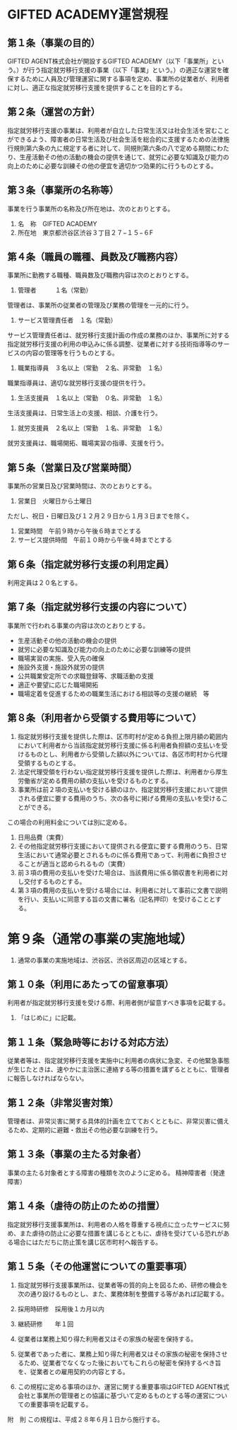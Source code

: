 # GIFTED ACADEMY運営規程

## 第１条（事業の目的）

GIFTED AGENT株式会社が開設するGIFTED ACADEMY（以下「事業所」という。）が行う指定就労移行支援の事業（以下「事業」という。）の適正な運営を確保するために人員及び管理運営に関する事項を定め、事業所の従業者が、利用者に対し、適正な指定就労移行支援を提供することを目的とする。

## 第２条（運営の方針）

指定就労移行支援の事業は、利用者が自立した日常生活又は社会生活を営むことができるよう、障害者の日常生活及び社会生活を総合的に支援するための法律施行規則第六条の九に規定する者に対して、同規則第六条の八で定める期間にわたり、生産活動その他の活動の機会の提供を通じて、就労に必要な知識及び能力の向上のために必要な訓練その他の便宜を適切かつ効果的に行うものとする。

## 第３条（事業所の名称等）

事業を行う事業所の名称及び所在地は、次のとおりとする。
1. 名　称　GIFTED ACADEMY
1. 所在地　東京都渋谷区渋谷３丁目２７−１５−６F

## 第４条（職員の職種、員数及び職務内容）

事業所に勤務する職種、職員数及び職務内容は次のとおりとする。
1. 管理者　　　１名（常勤）

管理者は、事業所の従業者の管理及び業務の管理を一元的に行う。

1. サービス管理責任者　１名（常勤）

  サービス管理責任者は、就労移行支援計画の作成の業務のほか、事業所に対する指定就労移行支援の利用の申込みに係る調整、従業者に対する技術指導等のサービスの内容の管理等を行うものとする。


1. 職業指導員　３名以上（常勤　２名、非常勤　１名）

  職業指導員は、適切な就労移行支援の提供を行う。


1. 生活支援員　１名以上（常勤　０名、非常勤　１名）

  生活支援員は、日常生活上の支援、相談、介護を行う。


1. 就労支援員　２名以上（常勤　１名、非常勤　１名）

  就労支援員は、職場開拓、職場実習の指導、支援を行う。


## 第５条（営業日及び営業時間）

事業所の営業日及び営業時間は、次のとおりとする。
1. 営業日　火曜日から土曜日

ただし、祝日・日曜日及び１２月２９日から１月３日までを除く。
1. 営業時間　午前９時から午後６時までとする
1. サービス提供時間　午前１０時から午後４時までとする

## 第６条（指定就労移行支援の利用定員）

利用定員は２０名とする。

## 第７条（指定就労移行支援の内容について）

事業所で行われる事業の内容は次のとおりとする。

* 生産活動その他の活動の機会の提供
* 就労に必要な知識及び能力の向上のために必要な訓練等の提供
* 職場実習の実施、受入先の確保
* 施設外支援・施設外就労の提供
* 公共職業安定所での求職登録等、求職活動の支援
* 適正や要望に応じた職場開拓
* 職場定着を促進するための職業生活における相談等の支援の継続　等

## 第８条（利用者から受領する費用等について）

1. 指定就労移行支援を提供した際は、区市町村が定める負担上限月額の範囲内において利用者から当該指定就労移行支援に係る利用者負担額の支払いを受けるものとし、利用者から受領した額以外については、各区市町村から代理受領するものとする。
2. 法定代理受領を行わない指定就労移行支援を提供した際は、利用者から厚生労働省が定める費用の額の支払いを受けるものとする。
3. 事業所は前２項の支払いを受ける額のほか、指定就労移行支援において提供される便宜に要する費用のうち、次の各号に掲げる費用の支払いを受けることができる。

  この場合の利用料金については別に定める。

  1. 日用品費（実費）
  2. その他指定就労移行支援において提供される便宜に要する費用のうち、日常生活において通常必要とされるものに係る費用であって、利用者に負担させることが適当と認められるもの（実費）
  3. 前３項の費用の支払いを受けた場合は、当該費用に係る領収書を利用者に対し交付するものとする。
  4. 第３項の費用の支払いを受ける場合には、利用者に対して事前に文書で説明を行い、支払いに同意する旨の文書に署名（記名押印）を受けることとする。


# 第９条（通常の事業の実施地域）

1. 通常の事業の実施地域は、渋谷区、渋谷区周辺の区域とする。

## 第１０条（利用にあたっての留意事項）

利用者が指定就労移行支援を受ける際、利用者側が留意すべき事項を記載する。

1. 「はじめに」に記載。

## 第１１条（緊急時等における対応方法）

従業者等は、指定就労移行支援を実施中に利用者の病状に急変、その他緊急事態が生じたときは、速やかに主治医に連絡する等の措置を講ずるとともに、管理者に報告しなければならない。

## 第１２条（非常災害対策）

管理者は、非常災害に関する具体的計画を立てておくとともに、非常災害に備えるため、定期的に避難・救出その他必要な訓練を行う。

## 第１３条（事業の主たる対象者）

事業の主たる対象者とする障害の種類を次のように定める。
精神障害者（発達障害）

## 第１４条（虐待の防止のための措置）

指定就労移行支援事業所は、利用者の人格を尊重する視点に立ったサービスに努め、また虐待の防止に必要な措置を講じるとともに、虐待を受けている恐れがある場合にはただちに防止策を講じ区市町村へ報告する。

## 第１５条（その他運営についての重要事項）

1. 指定就労移行支援事業所は、従業者等の質的向上を図るため、研修の機会を次の通り設けるものとし、また、業務体制を整備する等があれば記載する。
  1. 採用時研修　採用後１カ月以内
  2. 継続研修　　年１回

2. 従業者は業務上知り得た利用者又はその家族の秘密を保持する。
3. 従業者であった者に、業務上知り得た利用者又はその家族の秘密を保持させるため、従業者でなくなった後においてもこれらの秘密を保持するべき旨を、従業者との雇用契約の内容とする。
4. この規程に定める事項のほか、運営に関する重要事項はGIFTED AGENT株式会社と事業所の管理者との協議に基づいて定めるものとする等の運営についての重要事項を記載する。

附　則
この規程は、平成２８年６月１日から施行する。

